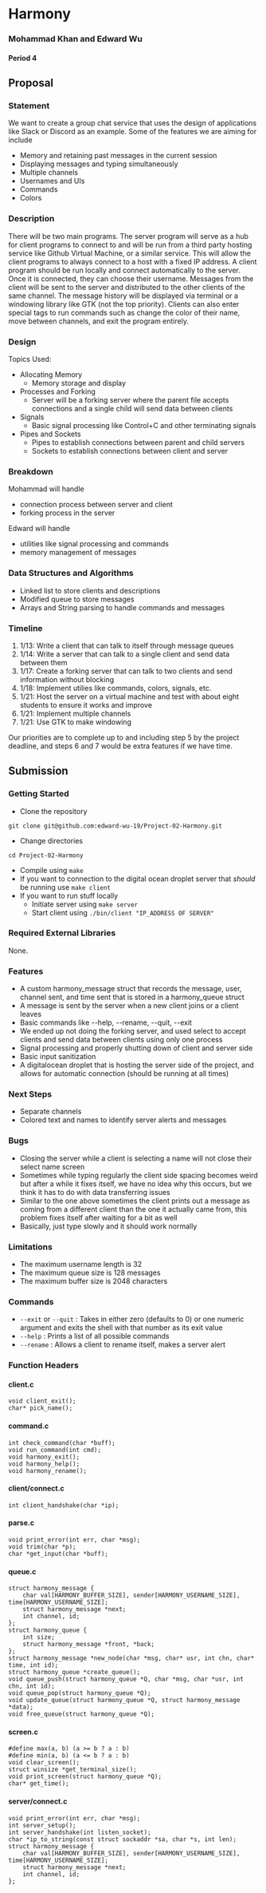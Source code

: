 # Harmony

### Mohammad Khan and Edward Wu
#### Period 4

## Proposal
### Statement
We want to create a group chat service that uses the design of applications like Slack or Discord as an example. Some of the features we are aiming for include
- Memory and retaining past messages in the current session
- Displaying messages and typing simultaneously
- Multiple channels
- Usernames and UIs
- Commands
- Colors

### Description
There will be two main programs. The server program will serve as a hub for client programs to connect to and will be run from a third party hosting service like Github Virtual Machine, or a similar service. This will allow the client programs to always connect to a host with a fixed IP address. A client program should be run locally and connect automatically to the server. Once it is connected, they can choose their username. Messages from the client will be sent to the server and distributed to the other clients of the same channel. The message history will be displayed via terminal or a windowing library like GTK (not the top priority). Clients can also enter special tags to run commands such as change the color of their name, move between channels, and exit the program entirely.

### Design
Topics Used:
- Allocating Memory
    - Memory storage and display
- Processes and Forking
    - Server will be a forking server where the parent file accepts connections and a single child will send data between clients
- Signals
    - Basic signal processing like Control+C and other terminating signals
- Pipes and Sockets
    - Pipes to establish connections between parent and child servers
    - Sockets to establish connections between client and server

### Breakdown
Mohammad will handle
- connection process between server and client
- forking process in the server

Edward will handle
- utilities like signal processing and commands
- memory management of messages

### Data Structures and Algorithms
- Linked list to store clients and descriptions
- Modified queue to store messages
- Arrays and String parsing to handle commands and messages

### Timeline
1. 1/13: Write a client that can talk to itself through message queues
2. 1/14: Write a server that can talk to a single client and send data between them
3. 1/17: Create a forking server that can talk to two clients and send information without blocking
4. 1/18: Implement utilies like commands, colors, signals, etc.
5. 1/21: Host the server on a virtual machine and test with about eight students to ensure it works and improve
6. 1/21: Implement multiple channels
7. 1/21: Use GTK to make windowing

Our priorities are to complete up to and including step 5 by the project deadline, and steps 6 and 7 would be extra features if we have time.

## Submission
### Getting Started
- Clone the repository
```
git clone git@github.com:edward-wu-19/Project-02-Harmony.git
```
- Change directories
```
cd Project-02-Harmony
```
- Compile using `make`
- If you want to connection to the digital ocean droplet server that _should_ be running use `make client`
- If you want to run stuff locally
    - Initiate server using `make server`
    - Start client using `./bin/client "IP_ADDRESS OF SERVER"`

### Required External Libraries
None.

### Features
- A custom harmony_message struct that records the message, user, channel sent, and time sent that is stored in a harmony_queue struct
- A message is sent by the server when a new client joins or a client leaves
- Basic commands like --help, --rename, --quit, --exit
- We ended up not doing the forking server, and used select to accept clients and send data between clients using only one process
- Signal processing and properly shutting down of client and server side
- Basic input sanitization
- A digitalocean droplet that is hosting the server side of the project, and allows for automatic connection (should be running at all times)

### Next Steps
- Separate channels
- Colored text and names to identify server alerts and messages

### Bugs
- Closing the server while a client is selecting a name will not close their select name screen
- Sometimes while typing regularly the client side spacing becomes weird but after a while it fixes itself, we have no idea why this occurs, but we think it has to do with data transferring issues
- Similar to the one above sometimes the client prints out a message as coming from a different client than the one it actually came from, this problem fixes itself after waiting for a bit as well
- Basically, just type slowly and it should work normally

### Limitations
- The maximum username length is 32
- The maximum queue size is 128 messages
- The maximum buffer size is 2048 characters

### Commands
- `--exit` or `--quit` : Takes in either zero (defaults to 0) or one numeric argument and exits the shell with that number as its exit value
- `--help` : Prints a list of all possible commands
- `--rename` : Allows a client to rename itself, makes a server alert

### Function Headers

#### client.c
```
void client_exit();
char* pick_name();
```

#### command.c
```
int check_command(char *buff);
void run_command(int cmd);
void harmony_exit();
void harmony_help();
void harmony_rename();
```

#### client/connect.c
```
int client_handshake(char *ip);
```

#### parse.c
```
void print_error(int err, char *msg);
void trim(char *p);
char *get_input(char *buff);
```

#### queue.c
```
struct harmony_message {
    char val[HARMONY_BUFFER_SIZE], sender[HARMONY_USERNAME_SIZE], time[HARMONY_USERNAME_SIZE];
    struct harmony_message *next;
    int channel, id;
};
struct harmony_queue {
    int size;
    struct harmony_message *front, *back;
};
struct harmony_message *new_node(char *msg, char* usr, int chn, char* time, int id);
struct harmony_queue *create_queue();
void queue_push(struct harmony_queue *Q, char *msg, char *usr, int chn, int id);
void queue_pop(struct harmony_queue *Q);
void update_queue(struct harmony_queue *Q, struct harmony_message *data);
void free_queue(struct harmony_queue *Q);
```

#### screen.c
```
#define max(a, b) (a >= b ? a : b)
#define min(a, b) (a <= b ? a : b)
void clear_screen();
struct winsize *get_terminal_size();
void print_screen(struct harmony_queue *Q);
char* get_time();
```

#### server/connect.c
```
void print_error(int err, char *msg);
int server_setup();
int server_handshake(int listen_socket);
char *ip_to_string(const struct sockaddr *sa, char *s, int len);
struct harmony_message {
    char val[HARMONY_BUFFER_SIZE], sender[HARMONY_USERNAME_SIZE], time[HARMONY_USERNAME_SIZE];
    struct harmony_message *next;
    int channel, id;
};
```
